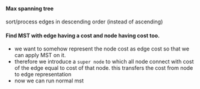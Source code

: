 #### Max spanning tree
sort/process edges in descending order (instead of ascending)

#### Find MST with edge having a cost and node having cost too.
- we want to somehow represent the node cost as edge cost so that we can apply MST on it.
- therefore we introduce a `super node` to which all node connect with cost of the edge equal to cost of that node. this transfers the cost from node to edge representation
- now we can run normal mst